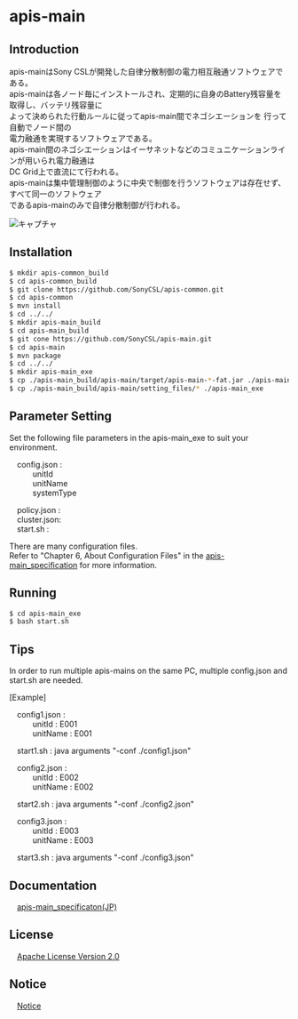 # apis-main

## Introduction
apis-mainはSony CSLが開発した自律分散制御の電力相互融通ソフトウェアである。    
apis-mainは各ノード毎にインストールされ、定期的に自身のBattery残容量を取得し、バッテリ残容量に  
よって決められた行動ルールに従ってapis-main間でネゴシエーションを  行って自動でノード間の  
電力融通を実現するソフトウェアである。  
apis-main間のネゴシエーションはイーサネットなどのコミュニケーションラインが用いられ電力融通は  
DC Grid上で直流にて行われる。  
apis-mainは集中管理制御のように中央で制御を行うソフトウェアは存在せず、すべて同一のソフトウェア  
であるapis-mainのみで自律分散制御が行われる。  

![キャプチャ](https://user-images.githubusercontent.com/71874910/94899039-87ea0600-04cd-11eb-96a0-afa5466b3742.PNG)

## Installation
```bash
$ mkdir apis-common_build
$ cd apis-common_build
$ git clone https://github.com/SonyCSL/apis-common.git
$ cd apis-common
$ mvn install
$ cd ../../
$ mkdir apis-main_build
$ cd apis-main_build
$ git cone https://github.com/SonyCSL/apis-main.git
$ cd apis-main
$ mvn package
$ cd ../../
$ mkdir apis-main_exe
$ cp ./apis-main_build/apis-main/target/apis-main-*-fat.jar ./apis-main_exe
$ cp ./apis-main_build/apis-main/setting_files/* ./apis-main_exe
```

## Parameter Setting
Set the following file parameters in the apis-main_exe to suit your environment. 

&emsp;config.json :  
&emsp;&emsp;&emsp;unitId      
&emsp;&emsp;&emsp;unitName  
&emsp;&emsp;&emsp;systemType  

&emsp;policy.json :  
&emsp;cluster.json:  
&emsp;start.sh :  

There are many configuration files.  
Refer to "Chapter 6, About Configuration Files" in the [apis-main_specification](#anchor1) for more information.

## Running

```bash
$ cd apis-main_exe
$ bash start.sh
```

## Tips
In order to run multiple apis-mains on the same PC, multiple config.json and start.sh are needed.

[Example]

&emsp;config1.json :  
&emsp;&emsp;&emsp;unitId     : E001  
&emsp;&emsp;&emsp;unitName   : E001  

&emsp;start1.sh :  java arguments "-conf ./config1.json" 
  
&emsp;config2.json :  
&emsp;&emsp;&emsp;unitId : E002  
&emsp;&emsp;&emsp;unitName   : E002  

&emsp;start2.sh :  java arguments "-conf ./config2.json" 

&emsp;config3.json :  
&emsp;&emsp;&emsp;unitId : E003  
&emsp;&emsp;&emsp;unitName   : E003  

&emsp;start3.sh :  java arguments "-conf ./config3.json" 
  
<a id="anchor1"></a>
## Documentation
&emsp;[apis-main_specificaton(JP)](https://github.com/oes-github/apis-main/blob/master/doc/jp/apis-main_specification.md)


## License
&emsp;[Apache License Version 2.0](https://github.com/oes-github/apis-main/blob/master/LICENSE)


## Notice
&emsp;[Notice](https://github.com/oes-github/apis-main/blob/master/NOTICE.md)

